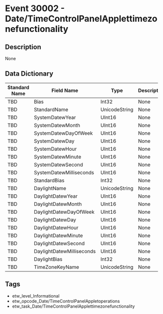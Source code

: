 # Event 30002 - Date/TimeControlPanelApplettimezonefunctionality

## Description
None

## Data Dictionary
|Standard Name|Field Name|Type|Description|Sample Value|
|---|---|---|---|---|
|TBD|Bias|Int32|None|`None`|
|TBD|StandardName|UnicodeString|None|`None`|
|TBD|SystemDatewYear|UInt16|None|`None`|
|TBD|SystemDatewMonth|UInt16|None|`None`|
|TBD|SystemDatewDayOfWeek|UInt16|None|`None`|
|TBD|SystemDatewDay|UInt16|None|`None`|
|TBD|SystemDatewHour|UInt16|None|`None`|
|TBD|SystemDatewMinute|UInt16|None|`None`|
|TBD|SystemDatewSecond|UInt16|None|`None`|
|TBD|SystemDatewMilliseconds|UInt16|None|`None`|
|TBD|StandardBias|Int32|None|`None`|
|TBD|DaylightName|UnicodeString|None|`None`|
|TBD|DaylightDatewYear|UInt16|None|`None`|
|TBD|DaylightDatewMonth|UInt16|None|`None`|
|TBD|DaylightDatewDayOfWeek|UInt16|None|`None`|
|TBD|DaylightDatewDay|UInt16|None|`None`|
|TBD|DaylightDatewHour|UInt16|None|`None`|
|TBD|DaylightDatewMinute|UInt16|None|`None`|
|TBD|DaylightDatewSecond|UInt16|None|`None`|
|TBD|DaylightDatewMilliseconds|UInt16|None|`None`|
|TBD|DaylightBias|Int32|None|`None`|
|TBD|TimeZoneKeyName|UnicodeString|None|`None`|

## Tags
* etw_level_Informational
* etw_opcode_Date/TimeControlPanelAppletoperations
* etw_task_Date/TimeControlPanelApplettimezonefunctionality